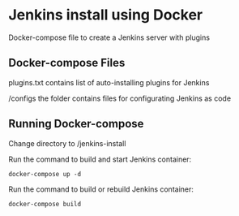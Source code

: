 Jenkins install using Docker
=========

Docker-compose file to create a Jenkins server with plugins


Docker-compose Files
--------------

plugins.txt contains list of auto-installing plugins for Jenkins

/configs the folder contains files for configurating Jenkins as code


Running Docker-compose
--------------

Change directory to /jenkins-install

Run the command to build and start Jenkins container:

	docker-compose up -d

Run the command to build or rebuild Jenkins container:
	
	docker-compose build 
	








